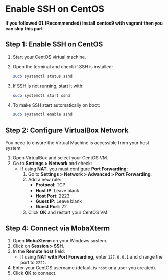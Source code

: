 # Enable SSH on CentOS

**If you followed 01.(Recommended) Install centos9 with vagrant then you can skip  this part**

## Step 1: Enable SSH on CentOS

1. Start your CentOS virtual machine.
2. Open the terminal and check if SSH is installed:

    ```bash
    sudo systemctl status sshd
    ```

3. If SSH is not running, start it with:

    ```bash
    sudo systemctl start sshd
    ```

4. To make SSH start automatically on boot:

    ```bash
    sudo systemctl enable sshd
    ```


## Step 2: Configure VirtualBox Network

You need to ensure the Virtual Machine is accessible from your host system:

1. Open VirtualBox and select your CentOS VM.
2. Go to **Settings > Network** and check:
   - If using **NAT**, you must configure **Port Forwarding**:
     1. Go to **Settings > Network > Advanced > Port Forwarding**.
     2. Add a new rule:
        - **Protocol**: TCP
        - **Host IP**: Leave blank
        - **Host Port**: 2223
        - **Guest IP**: Leave blank
        - **Guest Port**: 22
     3. Click **OK** and restart your CentOS VM.

## Step 4: Connect via MobaXterm

1. Open **MobaXterm** on your Windows system.
2. Click on **Session > SSH**.
3. In the **Remote host** field:
   - If using **NAT with Port Forwarding**, enter `127.0.0.1` and change the port to `2222`.
4. Enter your CentOS username (default is `root` or a user you created).
5. Click **OK** to connect.


